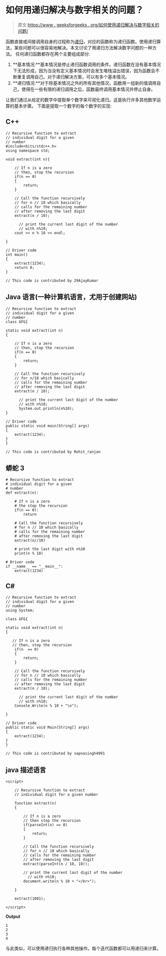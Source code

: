 # 如何用递归解决与数字相关的问题？

> 原文:[https://www . geeksforgeeks . org/如何使用递归解决与数字相关的问题/](https://www.geeksforgeeks.org/how-to-solve-problems-related-to-number-digits-using-recursion/)

函数直接或间接调用自身的过程称为[递归](https://www.geeksforgeeks.org/recursion/)，对应的函数称为递归函数。使用递归算法，某些问题可以很容易地解决。本文讨论了用递归方法解决数字问题的一种方法。
任何递归函数都存在两个主要组成部分:

1.  **基本情况:**基本情况是停止递归函数调用的条件。递归函数在没有基本情况下无法形成，因为当没有定义基本情况时会发生堆栈溢出错误，因为函数会不断重复调用自己。对于递归解决方案，可以有多个基本情况。
2.  **递归情况:**对于除基本情况之外的所有其他情况，函数用一组新的值调用自己，使得在一些有限的递归调用之后，函数最终调用基本情况并停止自身。

让我们通过从给定的数字中提取单个数字来可视化递归。这是执行许多其他数学运算的基本步骤。
下面是提取一个数字的每个数字的实现:

## C++

```
// Recursive function to extract
// individual digit for a given
// number
#include<bits/stdc++.h>
using namespace std;

void extract(int n){

    // If n is a zero
    // then, stop the recursion
    if(n == 0)
    {
        return;
    }

    // Call the function recursively
    // for n // 10 which basically
    // calls for the remaining number
    // after removing the last digit
    extract(n / 10);

      // print the current last digit of the number
      // with n%10;
    cout << n % 10 << endl;

}

// Driver code
int main()
{
    extract(1234);
    return 0;
}

// This code is contributed by 29AjayKumar
```

## Java 语言(一种计算机语言，尤用于创建网站)

```
// Recursive function to extract
// individual digit for a given
// number
class GFG{

static void extract(int n)
{

    // If n is a zero
    // then, stop the recursion
    if(n == 0)
    {
        return;
    }

    // Call the function recursively
    // for n/10 which basically
    // calls for the remaining number
    // after removing the last digit
    extract(n / 10);

      // print the current last digit of the number
      // with n%10;
      System.out.println(n%10);
}

// Driver code
public static void main(String[] args)
{
    extract(1234);
}
}

// This code is contributed by Rohit_ranjan
```

## 蟒蛇 3

```
# Recursive function to extract
# individual digit for a given
# number
def extract(n):

    # If n is a zero
    # the stop the recursion
    if(n == 0):
        return

    # Call the function recursively
    # for n // 10 which basically
    # calls for the remaining number
    # after removing the last digit
    extract(n//10)

    # print the last digit with n%10
    print(n % 10)

# Driver code
if __name__ == "__main__":
    extract(1234)
```

## C#

```
// Recursive function to extract
// individual digit for a given
// number
using System;

class GFG{

static void extract(int n)
{

   // If n is a zero
   // then, stop the recursion
    if(n  == 0)
    {
        return;
    }

    // Call the function recursively
    // for n // 10 which basically
    // calls for the remaining number
    // after removing the last digit
    extract(n / 10);

      // print the current last digit of the number
      // with n%10;
    Console.Write(n % 10 + "\n");

}

// Driver code
public static void Main(String[] args)
{
    extract(1234);
}
}

// This code is contributed by sapnasingh4991
```

## java 描述语言

```
<script>

    // Recursive function to extract
    // individual digit for a given number

    function extract(n)
    {

        // If n is a zero
        // then stop the recursion
        if(parseInt(n) == 0)
        {
            return;
        }

        // Call the function recursively
        // for n // 10 which basically
        // calls for the remaining number
        // after removing the last digit
        extract(parseInt(n / 10, 10));

        // print the current last digit of the number
          // with n%10;
        document.write(n % 10 + "</br>");

    }

    extract(1001);

</script>
```

**Output**

```
1
2
3
4
```

与此类似，可以使用递归执行各种其他操作。每个迭代函数都可以用递归来计算。